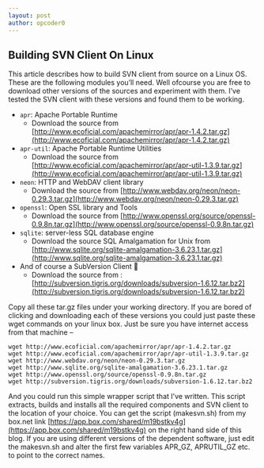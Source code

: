 ```yaml
---
layout: post
author: opcoder0
---
```


## Building SVN Client On Linux

This article describes how to build SVN client from source on a Linux OS. These are the following modules you’ll need. Well ofcourse you are free to download other versions of the sources and experiment with them. I’ve tested the SVN client with these versions and found them to be working.

- `apr`: Apache Portable Runtime 
  - Download the source from [http://www.ecoficial.com/apachemirror/apr/apr-1.4.2.tar.gz](http://www.ecoficial.com/apachemirror/apr/apr-1.4.2.tar.gz)
- `apr-util`: Apache Portable Runtime Utilities 
  - Download the source from [http://www.ecoficial.com/apachemirror/apr/apr-util-1.3.9.tar.gz](http://www.ecoficial.com/apachemirror/apr/apr-util-1.3.9.tar.gz)
- `neon`: HTTP and WebDAV client library 
  - Download the source from [http://www.webdav.org/neon/neon-0.29.3.tar.gz](http://www.webdav.org/neon/neon-0.29.3.tar.gz)
- `openssl`: Open SSL library and Tools 
  - Download the source from [http://www.openssl.org/source/openssl-0.9.8n.tar.gz](http://www.openssl.org/source/openssl-0.9.8n.tar.gz)
- `sqlite`: server-less SQL database engine 
  - Download the source SQL Amalgamation for Unix from [http://www.sqlite.org/sqlite-amalgamation-3.6.23.1.tar.gz](http://www.sqlite.org/sqlite-amalgamation-3.6.23.1.tar.gz)
- And of course a SubVersion Client 🙂  
  - Download the source from : [http://subversion.tigris.org/downloads/subversion-1.6.12.tar.bz2](http://subversion.tigris.org/downloads/subversion-1.6.12.tar.bz2)

Copy all these tar.gz files under your working directory. If you are bored of clicking and downloading each of these versions you could just paste these wget commands on your linux box. Just be sure you have internet access from that machine –

```
wget http://www.ecoficial.com/apachemirror/apr/apr-1.4.2.tar.gz
wget http://www.ecoficial.com/apachemirror/apr/apr-util-1.3.9.tar.gz
wget http://www.webdav.org/neon/neon-0.29.3.tar.gz
wget http://www.sqlite.org/sqlite-amalgamation-3.6.23.1.tar.gz
wget http://www.openssl.org/source/openssl-0.9.8n.tar.gz
wget http://subversion.tigris.org/downloads/subversion-1.6.12.tar.bz2
```

And you could run this simple wrapper script that I’ve written. This script extracts, builds and installs all the required components and SVN client to the location of your choice. You can get the script (makesvn.sh) from my box.net link [https://app.box.com/shared/m19bstkv4g](https://app.box.com/shared/m19bstkv4g) on the right hand side of this blog. If you are using different versions of the dependent software, just edit the makesvn.sh and alter the first few variables APR_GZ, APRUTIL_GZ etc. to point to the correct names.
